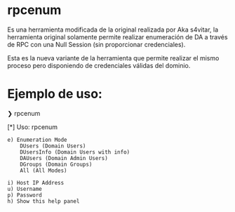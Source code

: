 # rpcenum

Es una herramienta modificada de la original realizada por Aka s4vitar, la herramienta original solamente permite realizar enumeración de DA a través de RPC con una Null Session (sin proporcionar credenciales).

Esta es la nueva variante de la herramienta que permite realizar el mismo proceso pero disponiendo de credenciales válidas del dominio.

# Ejemplo de uso:

❯ rpcenum

[*] Uso: rpcenum

	e) Enumeration Mode
		DUsers (Domain Users)
		DUsersInfo (Domain Users with info)
		DAUsers (Domain Admin Users)
		DGroups (Domain Groups)
		All (All Modes)

	i) Host IP Address
	u) Username
	p) Password
	h) Show this help panel
